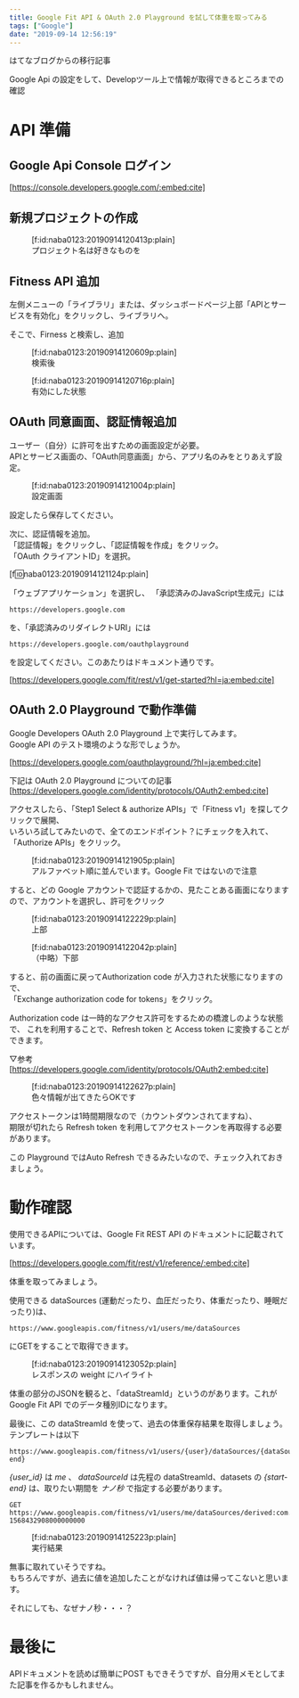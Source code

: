 ```yaml
---
title: Google Fit API & OAuth 2.0 Playground を試して体重を取ってみる
tags: ["Google"]
date: "2019-09-14 12:56:19"
---
```


<div class="alert info">
はてなブログからの移行記事
</div>



<!-- more -->

Google Api の設定をして、Developツール上で情報が取得できるところまでの確認

# API 準備

## Google Api Console ログイン

[https://console.developers.google.com/:embed:cite]

## 新規プロジェクトの作成

<figure class="figure-image figure-image-fotolife" title="プロジェクト名は好きなものを">[f:id:naba0123:20190914120413p:plain]<figcaption>プロジェクト名は好きなものを</figcaption></figure>

## Fitness API 追加

左側メニューの「ライブラリ」または、ダッシュボードページ上部「APIとサービスを有効化」をクリックし、ライブラリへ。

そこで、Firness と検索し、追加

<figure class="figure-image figure-image-fotolife" title="検索後">[f:id:naba0123:20190914120609p:plain]<figcaption>検索後</figcaption></figure>

<figure class="figure-image figure-image-fotolife" title="有効にした状態">[f:id:naba0123:20190914120716p:plain]<figcaption>有効にした状態</figcaption></figure>

## OAuth 同意画面、認証情報追加

ユーザー（自分）に許可を出すための画面設定が必要。  
APIとサービス画面の、「OAuth同意画面」から、アプリ名のみをとりあえず設定。

<figure class="figure-image figure-image-fotolife" title="設定画面">[f:id:naba0123:20190914121004p:plain]<figcaption>設定画面</figcaption></figure>

設定したら保存してください。

次に、認証情報を追加。  
「認証情報」をクリックし、「認証情報を作成」をクリック。  
「OAuth クライアントID」を選択。

[f:id:naba0123:20190914121124p:plain]

「ウェブアプリケーション」を選択し、
「承認済みのJavaScript生成元」には
```
https://developers.google.com
```
を、「承認済みのリダイレクトURI」には
```
https://developers.google.com/oauthplayground
```
を設定してください。このあたりはドキュメント通りです。

[https://developers.google.com/fit/rest/v1/get-started?hl=ja:embed:cite]

## OAuth 2.0 Playground で動作準備

Google Developers OAuth 2.0 Playground 上で実行してみます。  
Google API のテスト環境のような形でしょうか。

[https://developers.google.com/oauthplayground/?hl=ja:embed:cite]

下記は OAuth 2.0 Playground についての記事
[https://developers.google.com/identity/protocols/OAuth2:embed:cite]

アクセスしたら、「Step1 Select & authorize APIs」で「Fitness v1」を探してクリックで展開、  
いろいろ試してみたいので、全てのエンドポイント？にチェックを入れて、「Authorize APIs」をクリック。

<figure class="figure-image figure-image-fotolife" title="アルファベット順に並んでいます。Google Fit ではないので注意">[f:id:naba0123:20190914121905p:plain]<figcaption>アルファベット順に並んでいます。Google Fit ではないので注意</figcaption></figure>

すると、どの Google アカウントで認証するかの、見たことある画面になりますので、アカウントを選択し、許可をクリック

<figure class="figure-image figure-image-fotolife" title="上部">[f:id:naba0123:20190914122229p:plain]<figcaption>上部</figcaption></figure>
<figure class="figure-image figure-image-fotolife" title="（長いので中略）下部">[f:id:naba0123:20190914122042p:plain]<figcaption>（中略）下部</figcaption></figure>

すると、前の画面に戻ってAuthorization code が入力された状態になりますので、  
「Exchange authorization code for tokens」をクリック。  

Authorization code は一時的なアクセス許可をするための橋渡しのような状態で、
これを利用することで、Refresh token と Access token に変換することができます。


▽参考
[https://developers.google.com/identity/protocols/OAuth2:embed:cite]


<figure class="figure-image figure-image-fotolife" title="色々情報が出てきたらOKです">[f:id:naba0123:20190914122627p:plain]<figcaption>色々情報が出てきたらOKです</figcaption></figure>

アクセストークンは1時間期限なので（カウントダウンされてますね）、  
期限が切れたら Refresh token を利用してアクセストークンを再取得する必要があります。

この Playground ではAuto Refresh できるみたいなので、チェック入れておきましょう。

# 動作確認

使用できるAPIについては、Google Fit REST API のドキュメントに記載されています。


[https://developers.google.com/fit/rest/v1/reference/:embed:cite]



体重を取ってみましょう。

使用できる dataSources (運動だったり、血圧だったり、体重だったり、睡眠だったり)は、
```
https://www.googleapis.com/fitness/v1/users/me/dataSources
```
にGETをすることで取得できます。

<figure class="figure-image figure-image-fotolife" title="レスポンスの weight にハイライト">[f:id:naba0123:20190914123052p:plain]<figcaption>レスポンスの weight にハイライト</figcaption></figure>

体重の部分のJSONを観ると、「dataStreamId」というのがあります。これが Google Fit API でのデータ種別IDになります。

最後に、この dataStreamId を使って、過去の体重保存結果を取得しましょう。  
テンプレートは以下
```
https://www.googleapis.com/fitness/v1/users/{user}/dataSources/{dataSourceId}/datasets/{start-end}
```

*{user_id}* は *me* 、 *dataSourceId* は先程の dataStreamId、datasets の *{start-end}* は、取りたい期間を *ナノ秒* で指定する必要があります。
```
GET https://www.googleapis.com/fitness/v1/users/me/dataSources/derived:com.google.weight:com.google.android.gms:merge_weight/datasets/0-1568432908000000000
```

<figure class="figure-image figure-image-fotolife" title="実行結果">[f:id:naba0123:20190914125223p:plain]<figcaption>実行結果</figcaption></figure>

無事に取れていそうですね。  
もちろんですが、過去に値を追加したことがなければ値は帰ってこないと思います。

それにしても、なぜナノ秒・・・？

# 最後に

APIドキュメントを読めば簡単にPOST もできそうですが、自分用メモとしてまた記事を作るかもしれません。


